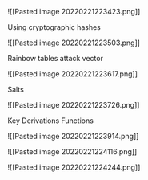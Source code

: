 ![[Pasted image 20220221223423.png]]

Using cryptographic hashes

![[Pasted image 20220221223503.png]]

Rainbow tables attack vector

![[Pasted image 20220221223617.png]]

Salts

![[Pasted image 20220221223726.png]]

Key Derivations Functions

![[Pasted image 20220221223914.png]]

![[Pasted image 20220221224116.png]]

![[Pasted image 20220221224244.png]]

